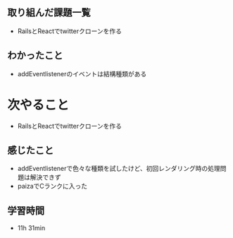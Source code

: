 ## 取り組んだ課題一覧
- RailsとReactでtwitterクローンを作る
## わかったこと
- addEventlistenerのイベントは結構種類がある
# 次やること
- RailsとReactでtwitterクローンを作る
## 感じたこと
- addEventlistenerで色々な種類を試したけど、初回レンダリング時の処理問題は解決できず
- paizaでCランクに入った
## 学習時間
- 11h 31min